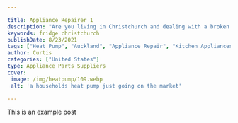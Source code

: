 ```yaml
---

title: Appliance Repairer 1
description: "Are you living in Christchurch and dealing with a broken refrigerator? Don’t worry, there are many ways to repair your fridge quic...read now to learn more"
keywords: fridge christchurch
publishDate: 8/23/2021
tags: ["Heat Pump", "Auckland", "Appliance Repair", "Kitchen Appliances"]
author: Curtis
categories: ["United States"]
type: Appliance Parts Suppliers
cover: 
 image: /img/heatpump/109.webp
 alt: 'a households heat pump just going on the market'

---
```

This is an example post